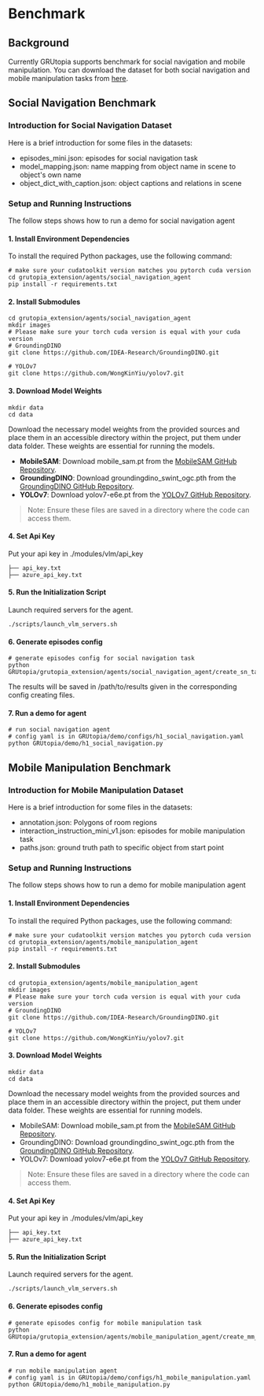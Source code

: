 # Benchmark

## Background
Currently GRUtopia supports benchmark for social navigation and mobile manipulation.
You can download the dataset for both social navigation and mobile manipulation tasks from [here](path/to/datasets).

## Social Navigation Benchmark

### Introduction for Social Navigation Dataset
Here is a brief introduction for some files in the datasets:
- episodes_mini.json: episodes for social navigation task
- model_mapping.json: name mapping from object name in scene to object's own name
- object_dict_with_caption.json: object captions and relations in scene

### Setup and Running Instructions
The follow steps shows how to run a demo for social navigation agent

#### 1. Install Environment Dependencies
To install the required Python packages, use the following command:
```
# make sure your cudatoolkit version matches you pytorch cuda version
cd grutopia_extension/agents/social_navigation_agent
pip install -r requirements.txt
```

#### 2. Install Submodules
```
cd grutopia_extension/agents/social_navigation_agent
mkdir images
# Please make sure your torch cuda version is equal with your cuda version
# GroundingDINO
git clone https://github.com/IDEA-Research/GroundingDINO.git

# YOLOv7
git clone https://github.com/WongKinYiu/yolov7.git
```

#### 3. Download Model Weights
```
mkdir data
cd data
```
Download the necessary model weights from the provided sources and place them in an accessible directory within the project, put them under data folder. These weights are essential for running the models.

- **MobileSAM**: Download mobile_sam.pt from the [MobileSAM GitHub Repository](https://github.com/ChaoningZhang/MobileSAM).
- **GroundingDINO**: Download groundingdino_swint_ogc.pth from the [GroundingDINO GitHub Repository](https://github.com/IDEA-Research/GroundingDINO).
- **YOLOv7**: Download yolov7-e6e.pt from the [YOLOv7 GitHub Repository](https://github.com/WongKinYiu/yolov7).

> Note: Ensure these files are saved in a directory where the code can access them.

#### 4. Set Api Key
Put your api key in ./modules/vlm/api_key
```
├── api_key.txt
├── azure_api_key.txt
```

#### 5. Run the Initialization Script
Launch required servers for the agent.
```
./scripts/launch_vlm_servers.sh
```

#### 6. Generate episodes config
```
# generate episodes config for social navigation task
python GRUtopia/grutopia_extension/agents/social_navigation_agent/create_sn_task_yaml.py
```
The results will be saved in /path/to/results given in the corresponding config creating files.

#### 7. Run a demo for agent
```
# run social navigation agent
# config yaml is in GRUtopia/demo/configs/h1_social_navigation.yaml
python GRUtopia/demo/h1_social_navigation.py
```
## Mobile Manipulation Benchmark

### Introduction for Mobile Manipulation Dataset
Here is a brief introduction for some files in the datasets:
- annotation.json: Polygons of room regions
- interaction_instruction_mini_v1.json: episodes for mobile manipulation task
- paths.json: ground truth path to specific object from start point

### Setup and Running Instructions
The follow steps shows how to run a demo for mobile manipulation agent

#### 1. Install Environment Dependencies
To install the required Python packages, use the following command:
```
# make sure your cudatoolkit version matches you pytorch cuda version
cd grutopia_extension/agents/mobile_manipulation_agent
pip install -r requirements.txt
```
#### 2. Install Submodules
```
cd grutopia_extension/agents/mobile_manipulation_agent
mkdir images
# Please make sure your torch cuda version is equal with your cuda version
# GroundingDINO
git clone https://github.com/IDEA-Research/GroundingDINO.git

# YOLOv7
git clone https://github.com/WongKinYiu/yolov7.git
```
#### 3. Download Model Weights
```
mkdir data
cd data
```
Download the necessary model weights from the provided sources and place them in an accessible directory within the project, put them under data folder. These weights are essential for running models.

- MobileSAM: Download mobile_sam.pt from the [MobileSAM GitHub Repository](https://github.com/ChaoningZhang/MobileSAM).
- GroundingDINO: Download groundingdino_swint_ogc.pth from the [GroundingDINO GitHub Repository](https://github.com/IDEA-Research/GroundingDINO).
- YOLOv7: Download yolov7-e6e.pt from the [YOLOv7 GitHub Repository](https://github.com/WongKinYiu/yolov7).

> Note: Ensure these files are saved in a directory where the code can access them.
#### 4. Set Api Key
Put your api key in ./modules/vlm/api_key
```
├── api_key.txt
├── azure_api_key.txt
```
#### 5. Run the Initialization Script
Launch required servers for the agent.
```
./scripts/launch_vlm_servers.sh
```
#### 6. Generate episodes config
```
# generate episodes config for mobile manipulation task
python GRUtopia/grutopia_extension/agents/mobile_manipulation_agent/create_mm_task_yaml.py
```
#### 7. Run a demo for agent
```
# run mobile manipulation agent
# config yaml is in GRUtopia/demo/configs/h1_mobile_manipulation.yaml
python GRUtopia/demo/h1_mobile_manipulation.py
```
